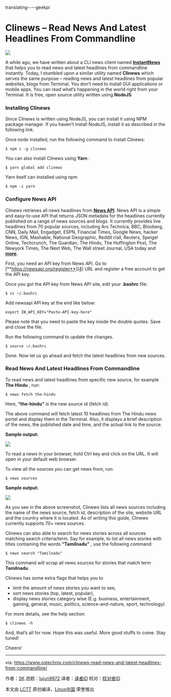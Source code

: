 translating----geekpi

Clinews – Read News And Latest Headlines From Commandline
======

![](https://www.ostechnix.com/wp-content/uploads/2018/09/clinews-720x340.jpeg)

A while ago, we have written about a CLI news client named [**InstantNews**][1] that helps you to read news and latest headlines from commandline instantly. Today, I stumbled upon a similar utility named **Clinews** which serves the same purpose – reading news and latest headlines from popular websites, blogs from Terminal. You don’t need to install GUI applications or mobile apps. You can read what’s happening in the world right from your Terminal. It is free, open source utility written using **NodeJS**.

### Installing Clinews

Since Clinews is written using NodeJS, you can install it using NPM package manager. If you haven’t install NodeJS, install it as described in the following link.

Once node installed, run the following command to install Clinews:

```
$ npm i -g clinews
```

You can also install Clinews using **Yarn** :

```
$ yarn global add clinews
```

Yarn itself can installed using npm

```
$ npm -i yarn
```

### Configure News API

Clinews retrieves all news headlines from [**News API**][2]. News API is a simple and easy-to-use API that returns JSON metadata for the headlines currently published on a range of news sources and blogs. It currently provides live headlines from 70 popular sources, including Ars Technica, BBC, Blooberg, CNN, Daily Mail, Engadget, ESPN, Financial Times, Google News, hacker News, IGN, Mashable, National Geographic, Reddit r/all, Reuters, Speigel Online, Techcrunch, The Guardian, The Hindu, The Huffington Post, The Newyork Times, The Next Web, The Wall street Journal, USA today and [**more**][3].

First, you need an API key from News API. Go to [**https://newsapi.org/register**][4] URL and register a free account to get the API key.

Once you got the API key from News API site, edit your **.bashrc** file:

```
$ vi ~/.bashrc

```

Add newsapi API key at the end like below:

```
export IN_API_KEY="Paste-API-key-here"

```

Please note that you need to paste the key inside the double quotes. Save and close the file.

Run the following command to update the changes.

```
$ source ~/.bashrc

```

Done. Now let us go ahead and fetch the latest headlines from new sources.

### Read News And Latest Headlines From Commandline

To read news and latest headlines from specific new source, for example **The Hindu** , run:

```
$ news fetch the-hindu

```

Here, **“the-hindu”** is the new source id (fetch id).

The above command will fetch latest 10 headlines from The Hindu news portel and display them in the Terminal. Also, it displays a brief description of the news, the published date and time, and the actual link to the source.

**Sample output:**

![](https://www.ostechnix.com/wp-content/uploads/2018/09/clinews-1.png)

To read a news in your browser, hold Ctrl key and click on the URL. It will open in your default web browser.

To view all the sources you can get news from, run:

```
$ news sources

```

**Sample output:**

![](https://www.ostechnix.com/wp-content/uploads/2018/09/clinews-2.png)

As you see in the above screenshot, Clinews lists all news sources including the name of the news source, fetch id, description of the site, website URL and the country where it is located. As of writing this guide, Clinews currently supports 70+ news sources.

Clinews can also able to search for news stories across all sources matching search criteria/term. Say for example, to list all news stories with titles containing the words **“Tamilnadu”** , use the following command:

```
$ news search "Tamilnadu"
```

This command will scrap all news sources for stories that match term **Tamilnadu**.

Clinews has some extra flags that helps you to

  * limit the amount of news stories you want to see,
  * sort news stories (top, latest, popular),
  * display news stories category wise (E.g. business, entertainment, gaming, general, music, politics, science-and-nature, sport, technology)



For more details, see the help section:

```
$ clinews -h
```

And, that’s all for now. Hope this was useful. More good stuffs to come. Stay tuned!

Cheers!



--------------------------------------------------------------------------------

via: https://www.ostechnix.com/clinews-read-news-and-latest-headlines-from-commandline/

作者：[SK][a]
选题：[lujun9972](https://github.com/lujun9972)
译者：[译者ID](https://github.com/译者ID)
校对：[校对者ID](https://github.com/校对者ID)

本文由 [LCTT](https://github.com/LCTT/TranslateProject) 原创编译，[Linux中国](https://linux.cn/) 荣誉推出

[a]: https://www.ostechnix.com/author/sk/
[1]: https://www.ostechnix.com/get-news-instantly-commandline-linux/
[2]: https://newsapi.org/
[3]: https://newsapi.org/sources
[4]: https://newsapi.org/register
